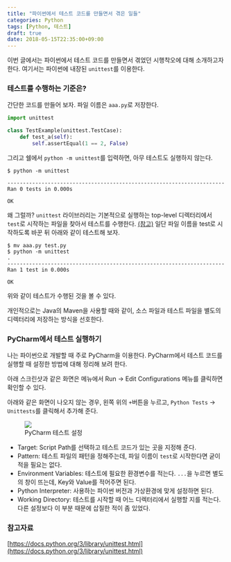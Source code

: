 ```yaml
---
title: "파이썬에서 테스트 코드를 만들면서 겪은 일들"
categories: Python
tags: [Python, 테스트]
draft: true
date: 2018-05-15T22:35:00+09:00
---
```


이번 글에서는 파이썬에서 테스트 코드를 만들면서 겪었던 시행착오에 대해 소개하고자 한다. 여기서는 파이썬에 내장된 `unittest`를 이용한다.

### 테스트를 수행하는 기준은?

간단한 코드를 만들어 보자. 파일 이름은 `aaa.py`로 저장한다.

```python
import unittest

class TestExample(unittest.TestCase):
    def test_a(self):
        self.assertEqual(1 == 2, False)
```

그리고 쉘에서 `python -m unittest`를 입력하면, 아무 테스트도 실행하지 않는다.

```
$ python -m unittest

----------------------------------------------------------------------
Ran 0 tests in 0.000s

OK
```

왜 그럴까? `unittest` 라이브러리는 기본적으로 실행하는 top-level 디렉터리에서 `test`로 시작하는 파일을 찾아서 테스트를 수행한다. [(참고)](https://docs.python.org/3/library/unittest.html#test-discovery) 일단 파일 이름을 test로 시작하도록 바꾼 뒤 아래와 같이 테스트해 보자. 

```
$ mv aaa.py test.py
$ python -m unittest
.
----------------------------------------------------------------------
Ran 1 test in 0.000s

OK
```

위와 같이 테스트가 수행된 것을 볼 수 있다.

개인적으로는 Java의 Maven을 사용할 때와 같이, 소스 파일과 테스트 파일을 별도의 디렉터리에 저장하는 방식을 선호한다. 

### PyCharm에서 테스트 실행하기

나는 파이썬으로 개발할 때 주로 PyCharm을 이용한다. PyCharm에서 테스트 코드를 실행할 때 설정한 방법에 대해 정리해 보려 한다.

아래 스크린샷과 같은 화면은 메뉴에서 Run -> Edit Configurations 메뉴를 클릭하면 확인할 수 있다. 

아래와 같은 화면이 나오지 않는 경우, 왼쪽 위의 `+`버튼을 누르고, `Python Tests` -> `Unittests`를 클릭해서 추가해 준다.
<figure>
    <img src="{{ "media/img/python-making-test-module-screenshot-1.png" | absolute_url }}">
    <figcaption>PyCharm 테스트 설정</figcaption>
</figure>

* Target: Script Path를 선택하고 테스트 코드가 있는 곳을 지정해 준다.
* Pattern: 테스트 파일의 패턴을 정해주는데, 파일 이름이 `test`로 시작한다면 굳이 적을 필요는 없다.
* Environment Variables: 테스트에 필요한 환경변수를 적는다. `...`을 누르면 별도의 창이 뜨는데, Key와 Value를 적어주면 된다.
* Python Interpreter: 사용하는 파이썬 버전과 가상환경에 맞게 설정하면 된다.
* Working Directory: 테스트를 시작할 때 어느 디렉터리에서 실행할 지를 적는다. 다른 설정보다 이 부분 때문에 삽질한 적이 좀 있었다.

### 참고자료

[https://docs.python.org/3/library/unittest.html](https://docs.python.org/3/library/unittest.html)
